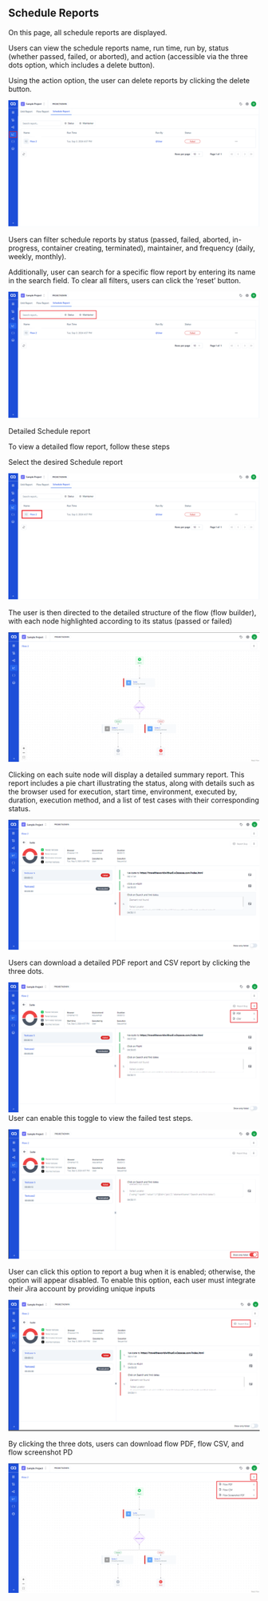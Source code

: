 ## Schedule Reports
On this page, all schedule reports are displayed.

Users can view the schedule reports name, run time, run by, status (whether passed, failed, or aborted), and action (accessible via the three dots option, which includes a delete button).

Using the action option, the user can delete reports by clicking the delete button.

![SR-1](./ReportsImage/SR-1.png)

Users can filter schedule reports by status (passed, failed, aborted, in-progress, container creating, terminated), maintainer, and frequency (daily, weekly, monthly).

Additionally, user can search for a specific flow report by entering its name in the search field. To clear all filters, users can click the ‘reset’ button.

![SR-2](./ReportsImage/SR-2.png)

Detailed Schedule report

To view a detailed flow report, follow these steps

Select the desired Schedule report

![SR-3](./ReportsImage/SR-3.png)

The user is then directed to the detailed structure of the flow (flow builder), with each node highlighted according to its status (passed or failed)

![SR-4](./ReportsImage/SR-4.png)

Clicking on each suite node will display a detailed summary report. This report includes a pie chart illustrating the status, along with details such as the browser used for execution, start time, environment, executed by, duration, execution method, and a list of test cases with their corresponding status.


![SR-5](./ReportsImage/SR-5.png)

Users can download a detailed PDF report and CSV report by clicking the three dots.


![SR-6](./ReportsImage/SR-6.png)
User can enable this toggle to view the failed test steps.

![SR-7](./ReportsImage/SR-7.png)

User can click this option to report a bug when it is enabled; otherwise, the option will appear disabled. To enable this option, each user must integrate their Jira account by providing unique inputs


![SR-8](./ReportsImage/SR-8.png)

By clicking the three dots, users can download flow PDF, flow CSV, and flow screenshot PD

![SR-9](./ReportsImage/SR-9.png)


